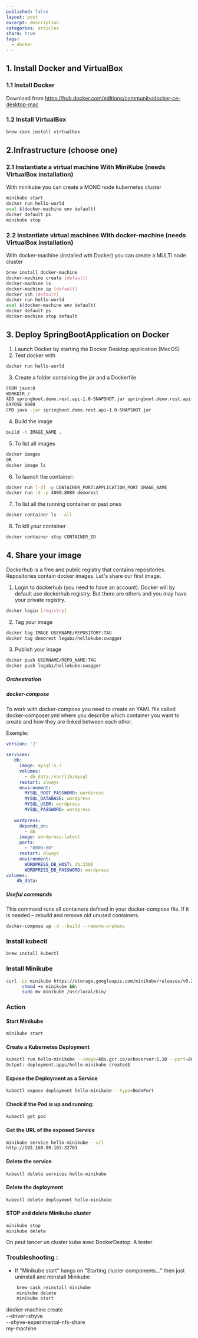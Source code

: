 ```yaml
---
published: false
layout: post
excerpt: description
categories: articles
share: true
tags:
  - docker
---
```

## 1. Install Docker and VirtualBox

### 1.1 Install Docker
Download from https://hub.docker.com/editions/community/docker-ce-desktop-mac 

### 1.2 Install VirtualBox
```bash
brew cask install virtualbox
```

## 2.Infrastructure (choose one)

### 2.1 Instantiate a virtual machine With MiniKube (needs VirtualBox installation)

With minikube you can create a MONO node kubernetes cluster

```bash
minikube start
docker run hello-world
eval $(docker-machine env default)
docker default ps
minikube stop
```


### 2.2 Instantiate virtual machines With docker-machine (needs VirtualBox installation)

With docker-machine (installed wth Docker) you can create a MULTI node cluster

```bash
brew install docker-machine
docker-machine create [default]
docker-machine ls
docker-machine ip [default]
docker ssh [default]
docker run hello-world
eval $(docker-machine env default)
docker default ps
docker-machine stop default
```


## 3. Deploy SpringBootApplication on Docker
1. Launch Docker by starting the Docker Desktop application (MacOS)
2. Test docker with 
```bash
docker run hello-world
``` 
3. Create a folder containing the jar and a Dockerfile 
```bash
FROM java:8
WORKDIR /
ADD springboot.demo.rest.api-1.0-SNAPSHOT.jar springboot.demo.rest.api-1.0-SNAPSHOT.jar
EXPOSE 8080
CMD java -jar springboot.demo.rest.api-1.0-SNAPSHOT.jar
```
4. Build the image
```bash
build -t IMAGE_NAME . 
``` 
5. To list all images 
```bash
docker images
OR
docker image ls
```
6. To launch the container: 
```bash
docker run [-d] -p CONTAINER_PORT:APPLICATION_PORT IMAGE_NAME
docker run -d -p 4000:8080 demorest
```
7. To list all the running container or past ones
```bash
docker container ls --all
```
8. To kill your container
```bash
docker container stop CONTAINER_ID
```

## 4. Share your image
Dockerhub is a free and public registry that contains repositories. Repositories contain docker images. Let's share our first image.

1. Login to dockerhub (you need to have an account). Docker will by default use dockerhub registry. But there are others and you may have your private registry.
```bash
docker login [registry]
```

2. Tag your image
```bash
docker tag IMAGE USERNAME/REPOSITORY:TAG
docker tag demorest legabz/hellokube:swagger
``` 

3. Publish your image
```bash
docker push USERNAME/REPO_NAME:TAG
docker push legabz/hellokube:swagger
``` 
 




##### Orchestration

##### docker-compose
To work with docker-compose you need to create an YAML file called docker-composer.yml where you describe which 
container you want to create and how they are linked between each other.

Exemple:
```yml
version: '2'
 
services:
   db:
     image: mysql:5.7
     volumes:
       - db_data:/var/lib/mysql
     restart: always
     environment:
       MYSQL_ROOT_PASSWORD: wordpress
       MYSQL_DATABASE: wordpress
       MYSQL_USER: wordpress
       MYSQL_PASSWORD: wordpress
 
   wordpress:
     depends_on:
       - db
     image: wordpress:latest
     ports:
       - "8000:80"
     restart: always
     environment:
       WORDPRESS_DB_HOST: db:3306
       WORDPRESS_DB_PASSWORD: wordpress
volumes:
    db_data:
```

##### Useful commands
This command runs all containers defined in your docker-compose file. If it is needed – rebuild and remove old unused containers.
```bash
docker-compose up -d --build --remove-orphans
```
















### Install kubectl
```bash
brew install kubectl
```

### Install Minikube
```bash
curl -Lo minikube https://storage.googleapis.com/minikube/releases/v0.27.0/minikube-darwin-amd64 &&\
      chmod +x minikube &&\
      sudo mv minikube /usr/local/bin/
```

### Action

#### Start Minikube
```bash
minikube start
```

#### Create a Kubernetes Deployment
```bash
kubectl run hello-minikube --image=k8s.gcr.io/echoserver:1.10 --port=8080
Output: deployment.apps/hello-minikube created$
```

#### Expose the Deployment as a Service
```bash
kubectl expose deployment hello-minikube --type=NodePort
```

#### Check if the Pod is up and running:
```bash
kubectl get pod
```

#### Get the URL of the exposed Service 
```bash
minikube service hello-minikube --url
http://192.168.99.103:32701
```

#### Delete the service
```bash
kubectl delete services hello-minikube
```

#### Delete the deployment
```bash
kubectl delete deployment hello-minikube
```

#### STOP and delete Minikube cluster
```bash
minikube stop
minikube delete
```




On peut lancer un cluster kube avec DockerDestop. A tester


### Troubleshooting : 

- If "Minikube start" hangs on "Starting cluster components..." then just uninstall and reinstall Minikube
```bash
    brew cask reinstall minikube
    minikube delete
    minikube start
````


docker-machine create \
    --driver=xhyve \
    --xhyve-experimental-nfs-share \
    my-machine
